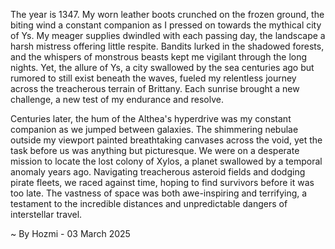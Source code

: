 
The year is 1347.  My worn leather boots crunched on the frozen ground, the biting wind a constant companion as I pressed on towards the mythical city of Ys.  My meager supplies dwindled with each passing day, the landscape a harsh mistress offering little respite.  Bandits lurked in the shadowed forests, and the whispers of monstrous beasts kept me vigilant through the long nights. Yet, the allure of Ys, a city swallowed by the sea centuries ago but rumored to still exist beneath the waves, fueled my relentless journey across the treacherous terrain of Brittany.  Each sunrise brought a new challenge, a new test of my endurance and resolve.

Centuries later, the hum of the Althea's hyperdrive was my constant companion as we jumped between galaxies.  The shimmering nebulae outside my viewport painted breathtaking canvases across the void, yet the task before us was anything but picturesque.  We were on a desperate mission to locate the lost colony of Xylos, a planet swallowed by a temporal anomaly years ago.  Navigating treacherous asteroid fields and dodging pirate fleets, we raced against time, hoping to find survivors before it was too late.  The vastness of space was both awe-inspiring and terrifying, a testament to the incredible distances and unpredictable dangers of interstellar travel.

~ By Hozmi - 03 March 2025
